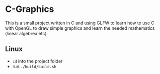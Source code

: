 # C-Graphics

This is a small project written in C and using GLFW to learn how to use C with OpenGL to draw simple graphics and learn the needed mathematics (linear algebrea etc).

## Linux
* `cd` into the project folder
* run `./build/build.sh`
